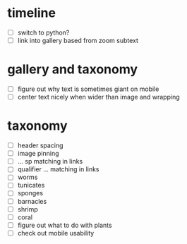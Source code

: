 
# timeline

- [ ] switch to python?
- [ ] link into gallery based from zoom subtext

# gallery and taxonomy

- [ ] figure out why text is sometimes giant on mobile
- [ ] center text nicely when wider than image and wrapping

# taxonomy

- [ ] header spacing
- [ ] image pinning
- [ ] ... sp matching in links
- [ ] qualifier ... matching in links
- [ ] worms
- [ ] tunicates
- [ ] sponges
- [ ] barnacles
- [ ] shrimp
- [ ] coral
- [ ] figure out what to do with plants
- [ ] check out mobile usability
